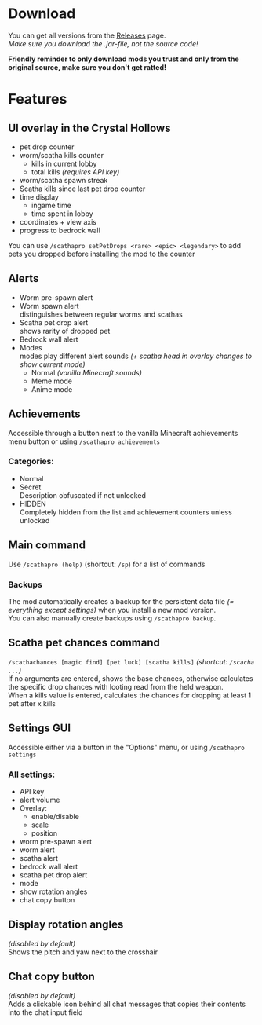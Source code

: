# Download

You can get all versions from the [Releases](https://github.com/NamelessJu/Scatha-Pro/releases) page.   
_Make sure you download the .jar-file, not the source code!_

**Friendly reminder to only download mods you trust and only from the original source, make sure you don't get ratted!**

# Features

## UI overlay in the Crystal Hollows

- pet drop counter
- worm/scatha kills counter
   - kills in current lobby
   - total kills *(requires API key)*
- worm/scatha spawn streak
- Scatha kills since last pet drop counter
- time display
   - ingame time
   - time spent in lobby
- coordinates + view axis
- progress to bedrock wall

You can use `/scathapro setPetDrops <rare> <epic> <legendary>` to add pets you dropped before installing the mod to the counter

## Alerts

- Worm pre-spawn alert
- Worm spawn alert  
   distinguishes between regular worms and scathas
- Scatha pet drop alert    
   shows rarity of dropped pet
- Bedrock wall alert
- Modes  
   modes play different alert sounds *(+ scatha head in overlay changes to show current mode)*
   - Normal *(vanilla Minecraft sounds)*
   - Meme mode
   - Anime mode

## Achievements

Accessible through a button next to the vanilla Minecraft achievements menu button or using `/scathapro achievements`  

### Categories:
- Normal
- Secret  
   Description obfuscated if not unlocked
- HIDDEN  
   Completely hidden from the list and achievement counters unless unlocked

## Main command

Use `/scathapro (help)` (shortcut: `/sp`) for a list of commands

### Backups

The mod automatically creates a backup for the persistent data file *(= everything except settings)* when you install a new mod version.   
You can also manually create backups using `/scathapro backup`.

## Scatha pet chances command

`/scathachances [magic find] [pet luck] [scatha kills]` *(shortcut: `/scacha ...`)*  
If no arguments are entered, shows the base chances, otherwise calculates the specific drop chances with looting read from the held weapon.  
When a kills value is entered, calculates the chances for dropping at least 1 pet after x kills

## Settings GUI

Accessible either via a button in the "Options" menu, or using `/scathapro settings`  
  
### All settings:
- API key
- alert volume
- Overlay:
   - enable/disable
   - scale
   - position
- worm pre-spawn alert
- worm alert
- scatha alert
- bedrock wall alert
- scatha pet drop alert
- mode
- show rotation angles
- chat copy button

## Display rotation angles

*(disabled by default)*  
Shows the pitch and yaw next to the crosshair

## Chat copy button

*(disabled by default)*  
Adds a clickable icon behind all chat messages that copies their contents into the chat input field
